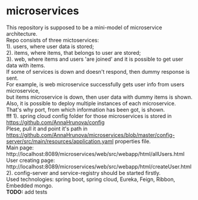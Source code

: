 # microservices

This repository is supposed to be a mini-model of microservice architecture.<br>
Repo consists of three mictoservices:<br>
1). users, where user data is stored; <br>
2). items, where items, that belongs to user are stored; <br>
3). web, where items and users 'are joined' and it is possible to get user data with items. <br>
If some of services is down and doesn't respond, then dummy response is sent. <br>
For example, is web microservice successfully gets user info from users microservice, <br>
but items microservice is down, then user data with dummy items is shown. <br>
Also, it is possible to deploy multiple instances of each microservice. <br>
That's why port, from which information has been got, is shown.<br>
<b>!!!</b>
1). spring cloud config folder for those microservices is stored in https://github.com/AnnaHrunova/config <br>
Plese, pull it and point it's path in https://github.com/AnnaHrunova/microservices/blob/master/config-server/src/main/resources/application.yaml properties file. <br>
Main page: http://localhost:8089/microservices/web/src/webapp/html/allUsers.html <br>
User creating page: http://localhost:8089/microservices/web/src/webapp/html/createUser.html <br>
2). config-server and service-registry should be started firstly. <br>
Used technologies: spring boot, spring cloud, Eureka, Feign, Ribbon, Embedded mongo.<br>
<b>TODO:</b> add tests
